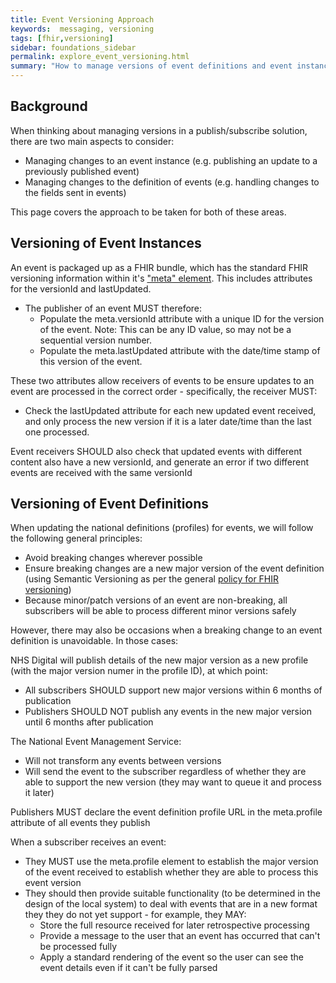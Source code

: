 ```yaml
---
title: Event Versioning Approach
keywords:  messaging, versioning
tags: [fhir,versioning]
sidebar: foundations_sidebar
permalink: explore_event_versioning.html
summary: "How to manage versions of event definitions and event instances"
---
```


## Background ##

When thinking about managing versions in a publish/subscribe solution, there are two main aspects to consider:

- Managing changes to an event instance (e.g. publishing an update to a previously published event)
- Managing changes to the definition of events (e.g. handling changes to the fields sent in events)

This page covers the approach to be taken for both of these areas.

## Versioning of Event Instances ##

An event is packaged up as a FHIR bundle, which has the standard FHIR versioning information within it's ["meta" element](https://www.hl7.org/fhir/resource.html#Meta). This includes attributes for the versionId and lastUpdated.

- The publisher of an event MUST therefore:
	- Populate the meta.versionId attribute with a unique ID for the version of the event. Note: This can be any ID value, so may not be a sequential version number.
	- Populate the meta.lastUpdated attribute with the date/time stamp of this version of the event.

These two attributes allow receivers of events to be ensure updates to an event are processed in the correct order - specifically, the receiver MUST:

- Check the lastUpdated attribute for each new updated event received, and only process the new version if it is a later date/time than the last one processed.

Event receivers SHOULD also check that updated events with different content also have a new versionId, and generate an error if two different events are received with the same versionId

## Versioning of Event Definitions ##

When updating the national definitions (profiles) for events, we will follow the following general principles:

- Avoid breaking changes wherever possible
- Ensure breaking changes are a new major version of the event definition (using Semantic Versioning as per the general [policy for FHIR versioning](https://developer.nhs.uk/apis/fhir-policy/versioning.html))
- Because minor/patch versions of an event are non-breaking, all subscribers will be able to process different minor versions safely

However, there may also be occasions when a breaking change to an event definition is unavoidable. In those cases:

NHS Digital will publish details of the new major version as a new profile (with the major version numer in the profile ID), at which point:

- All subscribers SHOULD support new major versions within 6 months of publication
- Publishers SHOULD NOT publish any events in the new major version until 6 months after publication

The National Event Management Service:

- Will not transform any events between versions
- Will send the event to the subscriber regardless of whether they are able to support the new version (they may want to queue it and process it later)

Publishers MUST declare the event definition profile URL in the meta.profile attribute of all events they publish

When a subscriber receives an event:

- They MUST use the meta.profile element to establish the major version of the event received to establish whether they are able to process this event version
- They should then provide suitable functionality (to be determined in the design of the local system) to deal with events that are in a new format they they do not yet support - for example, they MAY:
	- Store the full resource received for later retrospective processing
	- Provide a message to the user that an event has occurred that can't be processed fully
	- Apply a standard rendering of the event so the user can see the event details even if it can't be fully parsed


